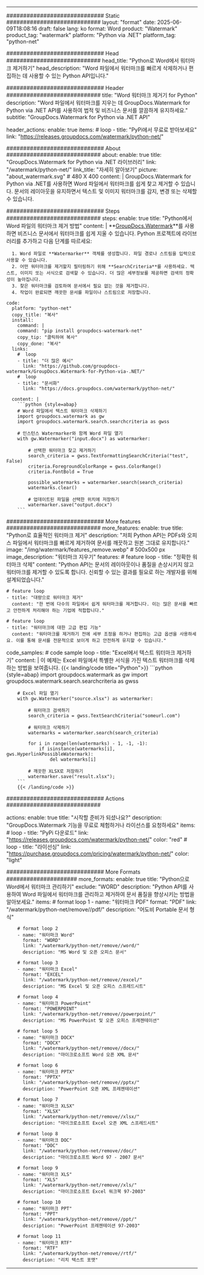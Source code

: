 
---
############################# Static ############################
layout: "format"
date:  2025-06-09T18:08:16
draft: false
lang: ko
format: Word
product: "Watermark"
product_tag: "watermark"
platform: "Python via .NET"
platform_tag: "python-net"

############################# Head ############################
head_title: "Python로 Word에서 워터마크 제거하기"
head_description: "Word 파일에서 워터마크를 빠르게 삭제하거나 편집하는 데 사용할 수 있는 Python API입니다."

############################# Header ############################
title: "Word 워터마크 제거기 for Python" 
description: "Word 파일에서 워터마크를 지우는 데 GroupDocs.Watermark for Python via .NET API를 사용하여 법적 및 비즈니스 문서를 깔끔하게 유지하세요."
subtitle: "GroupDocs.Watermark for Python via .NET API" 

header_actions:
  enable: true
  items:
    #  loop
    - title: "PyPi에서 무료로 받아보세요"
      link: "https://releases.groupdocs.com/watermark/python-net/"
      
############################# About ############################
about:
    enable: true
    title: "GroupDocs.Watermark for Python via .NET 라이브러리"
    link: "/watermark/python-net/"
    link_title: "자세히 알아보기"
    picture: "about_watermark.svg" # 480 X 400
    content: |
       GroupDocs.Watermark for Python via .NET를 사용하면 Word 파일에서 워터마크를 쉽게 찾고 제거할 수 있습니다. 문서의 레이아웃을 유지하면서 텍스트 및 이미지 워터마크를 감지, 변경 또는 삭제할 수 있습니다.

############################# Steps ############################
steps:
    enable: true
    title: "Python에서 Word 파일의 워터마크 제거 방법"
    content: |
      **[GroupDocs.Watermark](https://products.groupdocs.com/watermark/python-net/)**를 사용하면 비즈니스 문서에서 워터마크를 쉽게 지울 수 있습니다. Python 프로젝트에 라이브러리를 추가하고 다음 단계를 따르세요:
      
      1. Word 파일로 **Watermarker** 객체를 생성합니다. 파일 경로나 스트림을 입력으로 사용할 수 있습니다.
      2. 어떤 워터마크를 제거할지 필터링하기 위해 **SearchCriteria**를 사용하세요. 텍스트, 이미지 또는 서식으로 검색할 수 있습니다. 더 많은 세부정보를 제공하면 검색의 정확성이 높아집니다.
      3. 찾은 워터마크를 검토하여 문서에서 필요 없는 것을 제거합니다.
      4. 작업이 완료되면 깨끗한 문서를 파일이나 스트림으로 저장합니다.
   
    code:
      platform: "python-net"
      copy_title: "복사"
      install:
        command: |
        command: "pip install groupdocs-watermark-net"
        copy_tip: "클릭하여 복사"
        copy_done: "복사"
      links:
        #  loop
        - title: "더 많은 예시"
          link: "https://github.com/groupdocs-watermark/GroupDocs.Watermark-for-Python-via-.NET/"
        #  loop
        - title: "문서화"
          link: "https://docs.groupdocs.com/watermark/python-net/"
          
      content: |
        ```python {style=abap}
        # Word 파일에서 텍스트 워터마크 삭제하기
        import groupdocs.watermark as gw
        import groupdocs.watermark.search.searchcriteria as gwss

        # 인스턴스 Watermarker와 함께 Word 파일 열기
        with gw.Watermarker("input.docx") as watermarker:

            # 선택한 워터마크 찾고 제거하기
            search_criteria = gwss.TextFormattingSearchCriteria("test", False)
            criteria.ForegroundColorRange = gwss.ColorRange()
            criteria.FontBold = True

            possible_watermarks = watermarker.search(search_criteria)
            watermarks.clear()

            # 업데이트된 파일을 선택한 위치에 저장하기
            watermarker.save("output.docx")
        ```            

############################# More features ############################
more_features:
  enable: true
  title: "Python로 효율적인 워터마크 제거"
  description: "저희 Python API는 PDFs와 오피스 파일에서 워터마크를 빠르게 제거하여 문서를 깨끗하고 원본 그대로 유지합니다."
  image: "/img/watermark/features_remove.webp" # 500x500 px
  image_description: "워터마크 지우기"
  features:
    # feature loop
    - title: "정확한 워터마크 삭제"
      content: "Python API는 문서의 레이아웃이나 품질을 손상시키지 않고 워터마크를 제거할 수 있도록 합니다. 신뢰할 수 있는 결과를 필요로 하는 개발자를 위해 설계되었습니다."

    # feature loop
    - title: "대량으로 워터마크 제거"
      content: "한 번에 다수의 파일에서 쉽게 워터마크를 제거합니다. 이는 많은 문서를 빠르고 안전하게 처리해야 하는 기업에 적합합니다."

    # feature loop
    - title: "워터마크에 대한 고급 편집 기능"
      content: "워터마크를 제거하기 전에 세부 조정을 하거나 편집하는 고급 옵션을 사용하세요. 이를 통해 문서를 전문적으로 보이게 하고 안전하게 유지할 수 있습니다."
      
  code_samples:
    # code sample loop
    - title: "Excel에서 텍스트 워터마크 제거하기"
      content: |
        이 예제는 Excel 파일에서 특별한 서식을 가진 텍스트 워터마크를 삭제하는 방법을 보여줍니다.
        {{< landing/code title="Python">}}
        ```python {style=abap}
        import groupdocs.watermark as gw
        import groupdocs.watermark.search.searchcriteria as gwss

        # Excel 파일 열기
        with gw.Watermarker("source.xlsx") as watermarker:

            # 워터마크 검색하기
            search_criteria = gwss.TextSearchCriteria("someurl.com")

            # 워터마크 삭제하기
            watermarks = watermarker.search(search_criteria)

            for i in range(len(watermarks) - 1, -1, -1):
                if isinstance(watermarks[i], gws.HyperlinkPossibleWatermark):
                    del watermarks[i]

            # 깨끗한 XLSX로 저장하기
            watermarker.save("result.xlsx");
        ```
        {{< /landing/code >}}


############################# Actions ############################

actions:
  enable: true
  title: "시작할 준비가 되셨나요?"
  description: "GroupDocs.Watermark 기능을 무료로 체험하거나 라이선스를 요청하세요"
  items:
    #  loop
    - title: "PyPi 다운로드"
      link: "https://releases.groupdocs.com/watermark/python-net/"
      color: "red"
        #  loop
    - title: "라이선싱"
      link: "https://purchase.groupdocs.com/pricing/watermark/python-net/"
      color: "light"


############################# More Formats #####################
more_formats:
    enable: true
    title: "Python으로 Word에서 워터마크 관리하기"
    exclude: "WORD"
    description: "Python API를 사용하여 Word 파일에서 워터마크를 관리하고 제거하여 문서 품질을 향상시키는 방법을 알아보세요."
    items: 
        # format loop 1
        - name: "워터마크 PDF"
          format: "PDF"
          link: "/watermark/python-net/remove//pdf/"
          description: "어도비 Portable 문서 형식"

        # format loop 2
        - name: "워터마크 Word"
          format: "WORD"
          link: "/watermark/python-net/remove//word/"
          description: "MS Word 및 오픈 오피스 문서"
          
        # format loop 3
        - name: "워터마크 Excel"
          format: "EXCEL"
          link: "/watermark/python-net/remove//excel/"
          description: "MS Excel 및 오픈 오피스 스프레드시트"

        # format loop 4
        - name: "워터마크 PowerPoint"
          format: "POWERPOINT"
          link: "/watermark/python-net/remove//powerpoint/"
          description: "MS PowerPoint 및 오픈 오피스 프레젠테이션"

        # format loop 5
        - name: "워터마크 DOCX"
          format: "DOCX"
          link: "/watermark/python-net/remove//docx/"
          description: "마이크로소프트 Word 오픈 XML 문서"
          
        # format loop 6
        - name: "워터마크 PPTX"
          format: "PPTX"
          link: "/watermark/python-net/remove//pptx/"
          description: "PowerPoint 오픈 XML 프레젠테이션"
          
        # format loop 7
        - name: "워터마크 XLSX"
          format: "XLSX"
          link: "/watermark/python-net/remove//xlsx/"
          description: "마이크로소프트 Excel 오픈 XML 스프레드시트"

        # format loop 8
        - name: "워터마크 DOC"
          format: "DOC"
          link: "/watermark/python-net/remove//doc/"
          description: "마이크로소프트 Word 97 - 2007 문서"

        # format loop 9
        - name: "워터마크 XLS"
          format: "XLS"
          link: "/watermark/python-net/remove//xls/"
          description: "마이크로소프트 Excel 워크북 97-2003"

        # format loop 10
        - name: "워터마크 PPT"
          format: "PPT"
          link: "/watermark/python-net/remove//ppt/"
          description: "PowerPoint 프레젠테이션 97-2003"

        # format loop 11
        - name: "워터마크 RTF"
          format: "RTF"
          link: "/watermark/python-net/remove//rtf/"
          description: "리치 텍스트 포맷"

---